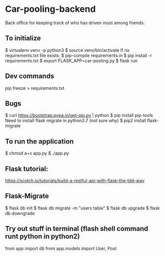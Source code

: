 # Car-pooling-backend
Back office for keeping track of who has driven most among friends. 

## To initialize
$ virtualenv venv -p python3
$ source venv/bin/activate
If no requirements.txt file exists:
$ pip-compile requirements.in
$ pip install -r requirements.txt
$ export FLASK_APP=car-pooling.py
$ flask run

## Dev commands
pip freeze > requirements.txt

## Bugs
$ curl https://bootstrap.pypa.io/get-pip.py | python
$ pip install pip-tools
Need to install flask migrate in python2.7 (not sure why)
$ pip2 install flask-migrate

## To run the application
$ chmod a+x app.py
$ ./app.py

## Flask tutorial:
https://scotch.io/tutorials/build-a-restful-api-with-flask-the-tdd-way

## Flask-Migrate
$ flask db init
$ flask db migrate -m "users table"
$ flask db upgrade
$ flask db downgrade

## Try out stuff in terminal (flash shell command runt python in python2)
from app import db
from app.models import User, Post
